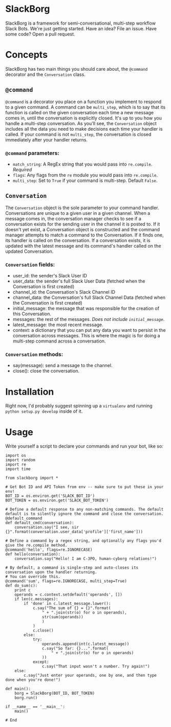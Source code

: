 # SlackBorg

SlackBorg is a framework for semi-conversational, multi-step workflow Slack Bots. We're just getting started. Have an idea? File an issue. Have some code? Open a pull request.

# Concepts

SlackBorg has two main things you should care about, the `@command` decorator and the `Conversation` class.

## `@command`

`@command` is a decorator you place on a function you implement to respond to a given command. A command can be `multi_step`, which is to say that its function is called on the given conversation each time a new message comes in, until the conversation is explicitly closed. It's up to you how you handle a multi-step conversation. As you'll see, the `Conversation` object includes all the data you need to make decisions each time your handler is called. If your command is not `multi_step`, the conversation is closed immediately after your handler returns. 

### `@command` parameters:
 * `match_string`: A RegEx string that you would pass into `re.compile`. *Required*
 * `flags`: Any flags from the `re` module you would pass into `re.compile`.
 * `multi_step`: Set to `True` if your command is multi-step. Default `False`.

## `Conversation`

The `Conversation` object is the sole parameter to your command handler. Conversations are unique to a given user in a given channel. When a message comes in, the conversation manager checks to see if a conversation exists for the sending user in the channel it is posted to. If it doesn't yet exist, a Conversation object is constructed and the command manager attempts to match a command to the Conversation. If it finds one, its handler is called on the conversation. If a conversation exists, it is updated with the latest message and its command's handler called on the updated Conversation.

### `Conversation` fields:
* user_id: the sender's Slack User ID
* user_data: the sender's full Slack User Data (fetched when the Conversation is first created)
* channel_id: the Conversation's Slack Channel ID
* channel_data: the Conversation's full Slack Channel Data (fetched when the Conversation is first created)
* initial_message: the message that was responsible for the creation of this Conversation.
* messages: the rest of the messages. *Does not include `initial_message`*.
* latest_message: the most recent message.
* context: a dictionary that you can put any data you want to persist in the conversation across messages. This is where the magic is for doing a multi-step command across a conversation.

### `Conversation` methods:
* say(message): send a message to the channel.
* close(): close the conversation.

# Installation

Right now, I'd probably suggest spinning up a `virtualenv` and running `python setup.py develop` inside of it.

# Usage

Write yourself a script to declare your commands and run your bot, like so:

```
import os
import random
import re
import time

from slackborg import *

# Get Bot ID and API Token from env -- make sure to put these in your env!
BOT_ID = os.environ.get('SLACK_BOT_ID')
BOT_TOKEN = os.environ.get('SLACK_BOT_TOKEN')

# Define a default response to any non-matching commands. The default default is to silently ignore the command and close the conversation.
@default_command
def default_cmd(conversation):
    conversation.say("I see, sir {}".format(conversation.user_data['profile']['first_name']))

# Define a command by a regex string, and optionally any flags you'd give the re.compile method.
@command('hello', flags=re.IGNORECASE)
def hello(conversation):
    conversation.say("Hello! I am C-3PO, human-cyborg relations!")

# By default, a command is single-step and auto-closes its conversation upon the handler returning.
# You can override this.
@command('sum', flags=re.IGNORECASE, multi_step=True)
def do_sum(c):
    print c
    operands = c.context.setdefault('operands', [])
    if len(c.messages):   
        if 'done' in c.latest_message.lower():
            c.say("The sum of {} = {}".format(
                " + ".join(str(o) for o in operands),
                str(sum(operands))
                )
            )
            c.close()
        else:
            try:
                operands.append(int(c.latest_message))
                c.say("So far: {}...".format(
                    " + ".join(str(o) for o in operands)
                ))
            except:
                c.say("That input wasn't a number. Try again!")
    else:
        c.say("Just enter your operands, one by one, and then type done when you're done!")

def main():
    borg = SlackBorg(BOT_ID, BOT_TOKEN)
    borg.run()

if __name__ == '__main__':
    main()

# End


```
